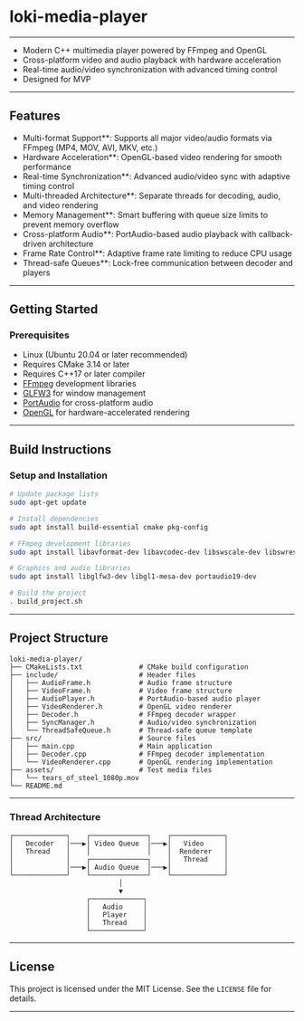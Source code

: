 # loki-media-player

---

- Modern C++ multimedia player powered by FFmpeg and OpenGL
- Cross-platform video and audio playback with hardware acceleration
- Real-time audio/video synchronization with advanced timing control
- Designed for MVP

---

## Features
- Multi-format Support**: Supports all major video/audio formats via FFmpeg (MP4, MOV, AVI, MKV, etc.)
- Hardware Acceleration**: OpenGL-based video rendering for smooth performance
- Real-time Synchronization**: Advanced audio/video sync with adaptive timing control
- Multi-threaded Architecture**: Separate threads for decoding, audio, and video rendering
- Memory Management**: Smart buffering with queue size limits to prevent memory overflow
- Cross-platform Audio**: PortAudio-based audio playback with callback-driven architecture
- Frame Rate Control**: Adaptive frame rate limiting to reduce CPU usage
- Thread-safe Queues**: Lock-free communication between decoder and players

---

## Getting Started

### Prerequisites
- Linux (Ubuntu 20.04 or later recommended)
- Requires CMake 3.14 or later
- Requires C++17 or later compiler
- [FFmpeg](https://ffmpeg.org/) development libraries
- [GLFW3](https://www.glfw.org/) for window management
- [PortAudio](http://www.portaudio.com/) for cross-platform audio
- [OpenGL](https://www.opengl.org/) for hardware-accelerated rendering

---

## Build Instructions

### Setup and Installation
```bash
# Update package lists
sudo apt-get update

# Install dependencies
sudo apt install build-essential cmake pkg-config

# FFmpeg development libraries
sudo apt install libavformat-dev libavcodec-dev libswscale-dev libswresample-dev libavutil-dev

# Graphics and audio libraries
sudo apt install libglfw3-dev libgl1-mesa-dev portaudio19-dev

# Build the project
. build_project.sh
```

---

## Project Structure
```
loki-media-player/
├── CMakeLists.txt              # CMake build configuration
├── include/                    # Header files
│   ├── AudioFrame.h            # Audio frame structure
│   ├── VideoFrame.h            # Video frame structure
│   ├── AudioPlayer.h           # PortAudio-based audio player
│   ├── VideoRenderer.h         # OpenGL video renderer
│   ├── Decoder.h               # FFmpeg decoder wrapper
│   ├── SyncManager.h           # Audio/video synchronization
│   └── ThreadSafeQueue.h       # Thread-safe queue template
├── src/                        # Source files
│   ├── main.cpp                # Main application
│   ├── Decoder.cpp             # FFmpeg decoder implementation
│   └── VideoRenderer.cpp       # OpenGL rendering implementation
├── assets/                     # Test media files
│   └── tears_of_steel_1080p.mov
└── README.md
```

---

### Thread Architecture
```
┌─────────────┐    ┌──────────────┐    ┌─────────────┐
│   Decoder   │───▶│ Video Queue  │───▶│   Video     │
│   Thread    │    │              │    │  Renderer   │
│             │    ┌──────────────┐    │   Thread    │
│             │───▶│ Audio Queue  │───▶│             │
└─────────────┘    └──────────────┘    └─────────────┘
                           │
                           ▼
                   ┌─────────────┐
                   │   Audio     │
                   │   Player    │
                   │   Thread    │
                   └─────────────┘
```

---

## License
This project is licensed under the MIT License. See the `LICENSE` file for details.

---
